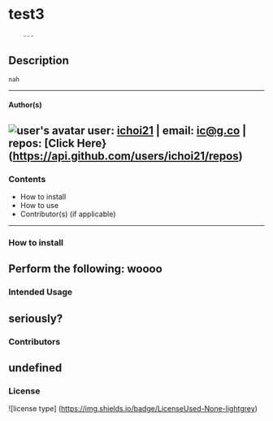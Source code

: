 # test3
        ---
## Description
    nah
---
#### Author(s)
![user's avatar](https://avatars3.githubusercontent.com/u/58826890?v=4)
user: [ichoi21](https://github.com/ichoi21) | email: ic@g.co | repos: [Click Here}(https://api.github.com/users/ichoi21/repos)
---
### Contents
- How to install
- How to use
- Contributor(s) (if applicable)
---
### How to install
Perform the following:
woooo
---
### Intended Usage
seriously?
---
### Contributors
undefined
---
### License
![license type] (https://img.shields.io/badge/LicenseUsed-None-lightgrey)
